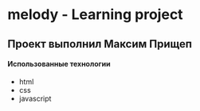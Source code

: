 # melody - Learning project
## Проект выполнил Максим Прищеп


#### Использованные технологии
- html
- css
- javascript
